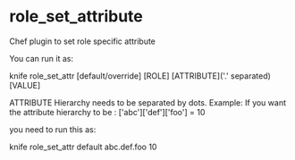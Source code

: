 role_set_attribute
=================

Chef plugin to set role specific attribute

You can run it as:

knife role_set_attr [default/override] [ROLE] [ATTRIBUTE]('.' separated) [VALUE]

ATTRIBUTE Hierarchy needs to be separated by dots. Example:
If you want the attribute hierarchy to be :
['abc']['def']['foo'] = 10

you need to run this as:

knife role_set_attr default <Name of Role> abc.def.foo 10
